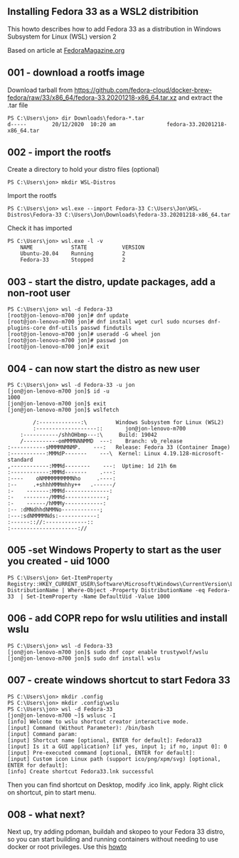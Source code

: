 ## Installing Fedora 33 as a WSL2 distribition

This howto describes how to add Fedora 33 as a distribution in Windows Subsystem for Linux (WSL) version 2

Based on article at [FedoraMagazine.org](https://fedoramagazine.org/wsl-fedora-33/)


## 001 - download a rootfs image
Download tarball from
https://github.com/fedora-cloud/docker-brew-fedora/raw/33/x86_64/fedora-33.20201218-x86_64.tar.xz and extract the .tar file

    PS C:\Users\jon> dir Downloads\fedora-*.tar
    d-----        20/12/2020  10:20 am                fedora-33.20201218-x86_64.tar

## 002 - import the rootfs

Create a directory to hold your distro files (optional)

    PS C:\Users\jon> mkdir WSL-Distros

Import the rootfs

    PS C:\Users\jon> wsl.exe --import Fedora-33 C:\Users\Jon\WSL-Distros\Fedora-33 C:\Users\Jon\Downloads\fedora-33.20201218-x86_64.tar

Check it has imported

    PS C:\Users\jon> wsl.exe -l -v
        NAME            STATE           VERSION
        Ubuntu-20.04    Running         2
        Fedora-33       Stopped         2

## 003 - start the distro, update packages, add a non-root user
    PS C:\Users\jon> wsl -d Fedora-33
    [root@jon-lenovo-m700 jon]# dnf update
    [root@jon-lenovo-m700 jon]# dnf install wget curl sudo ncurses dnf-plugins-core dnf-utils passwd findutils
    [root@jon-lenovo-m700 jon]# useradd -G wheel jon 
    [root@jon-lenovo-m700 jon]# passwd jon
    [root@jon-lenovo-m700 jon]# exit

## 004 - can now start the distro as new user
    PS C:\Users\jon> wsl -d Fedora-33 -u jon
    [jon@jon-lenovo-m700 jon]$ id -u
    1000
    [jon@jon-lenovo-m700 jon]$ exit
    [jon@jon-lenovo-m700 jon]$ wslfetch

            /:-------------:\         Windows Subsystem for Linux (WSL2)
            :-------------------::       jon@jon-lenovo-m700
        :-----------/shhOHbmp---:\     Build: 19042
        /-----------omMMMNNNMMD  ---:    Branch: vb_release
    :-----------sMMMMNMNMP.    ---:   Release: Fedora 33 (Container Image)
    :-----------:MMMdP-------    ---\  Kernel: Linux 4.19.128-microsoft-standard
    ,------------:MMMd--------    ---:  Uptime: 1d 21h 6m
    :------------:MMMd-------    .---:
    :----    oNMMMMMMMMMNho     .----:
    :--     .+shhhMMMmhhy++   .------/
    :-    -------:MMMd--------------:
    :-   --------/MMMd-------------;
    :-    ------/hMMMy------------:
    :-- :dMNdhhdNMMNo------------;
    :---:sdNMMMMNds:------------:
    :------:://:-------------::
    :---------------------://

## 005 -set Windows Property to start as the user you created - uid 1000
    PS C:\Users\jon> Get-ItemProperty Registry::HKEY_CURRENT_USER\Software\Microsoft\Windows\CurrentVersion\Lxss\*\ DistributionName | Where-Object -Property DistributionName -eq Fedora-33  | Set-ItemProperty -Name DefaultUid -Value 1000

## 006 - add COPR repo for wslu utilities and install wslu
    PS C:\Users\jon> wsl -d Fedora-33
    [jon@jon-lenovo-m700 jon]$ sudo dnf copr enable trustywolf/wslu
    [jon@jon-lenovo-m700 jon]$ sudo dnf install wslu

## 007 - create windows shortcut to start Fedora 33
    PS C:\Users\jon> mkdir .config
    PS C:\Users\jon> mkdir .config\wslu
    PS C:\Users\jon> wsl -d Fedora-33
    [jon@jon-lenovo-m700 ~]$ wslusc -I
    [info] Welcome to wslu shortcut creator interactive mode.
    [input] Command (Without Parameter): /bin/bash
    [input] Command param:
    [input] Shortcut name [optional, ENTER for default]: Fedora33
    [input] Is it a GUI application? [if yes, input 1; if no, input 0]: 0
    [input] Pre-executed command [optional, ENTER for default]:
    [input] Custom icon Linux path (support ico/png/xpm/svg) [optional, ENTER for default]:
    [info] Create shortcut Fedora33.lnk successful
Then you can find shortcut on Desktop, modify .ico link, apply. Right click on shortcut, pin to start menu.

## 008 - what next?

Next up, try adding pdoman, buildah and skopeo to your Fedora 33 distro, so you can start building and running containers without needing to use docker or root privileges. Use this [howto](https://github.com/jon-rennie/howtos/blob/main/podman%20in%20Fedora%2033%20under%20WSL2.md)